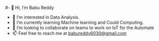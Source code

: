 #- 👋 Hi, I’m Babu Reddy
- 👀 I’m interested in Data Analysis.
- 🌱 I’m currently learning Machine learning and Could Computing.
- 💞️ I’m looking to collaborate on teams to work on IoT for the Automate
- 📫 Feel free to reach me at babureddy6030@gmail.com

<!---
Babu6030/Babu6030 is a ✨ special ✨ repository because its `README.md` (this file) appears on your GitHub profile.
You can click the Preview link to take a look at your changes.
--->
